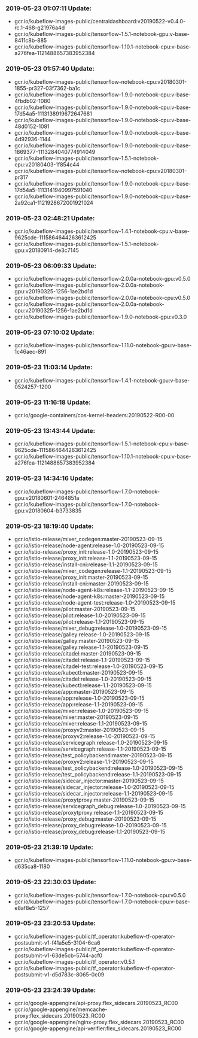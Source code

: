 ### 2019-05-23 01:07:11 Update:

- gcr.io/kubeflow-images-public/centraldashboard:v20190522-v0.4.0-rc.1-468-g21976a4d
- gcr.io/kubeflow-images-public/tensorflow-1.5.1-notebook-gpu:v-base-8411c8b-885
- gcr.io/kubeflow-images-public/tensorflow-1.10.1-notebook-cpu:v-base-a276fea-1121488657383952384
### 2019-05-23 01:57:40 Update:

- gcr.io/kubeflow-images-public/tensorflow-notebook-cpu:v20180301-1855-pr327-03f7362-ba1c
- gcr.io/kubeflow-images-public/tensorflow-1.9.0-notebook-cpu:v-base-4fbdb02-1080
- gcr.io/kubeflow-images-public/tensorflow-1.9.0-notebook-cpu:v-base-17d54a5-1113138919672647681
- gcr.io/kubeflow-images-public/tensorflow-1.9.0-notebook-cpu:v-base-48d0152-1081
- gcr.io/kubeflow-images-public/tensorflow-1.9.0-notebook-cpu:v-base-4d92936-1144
- gcr.io/kubeflow-images-public/tensorflow-1.9.0-notebook-cpu:v-base-1869377-1113284040774914049
- gcr.io/kubeflow-images-public/tensorflow-1.5.1-notebook-cpu:v20180403-1f854c44
- gcr.io/kubeflow-images-public/tensorflow-notebook-cpu:v20180301-pr317
- gcr.io/kubeflow-images-public/tensorflow-1.9.0-notebook-cpu:v-base-17d54a5-1113141940997591040
- gcr.io/kubeflow-images-public/tensorflow-1.9.0-notebook-cpu:v-base-2a92ca1-1121928672001921024
### 2019-05-23 02:48:21 Update:

- gcr.io/kubeflow-images-public/tensorflow-1.4.1-notebook-cpu:v-base-9625cde-1115864644263612425
- gcr.io/kubeflow-images-public/tensorflow-1.5.1-notebook-gpu:v20180914-de3c7145
### 2019-05-23 06:09:33 Update:

- gcr.io/kubeflow-images-public/tensorflow-2.0.0a-notebook-gpu:v0.5.0
- gcr.io/kubeflow-images-public/tensorflow-2.0.0a-notebook-gpu:v20190325-1256-1ae2bd1d
- gcr.io/kubeflow-images-public/tensorflow-2.0.0a-notebook-cpu:v0.5.0
- gcr.io/kubeflow-images-public/tensorflow-2.0.0a-notebook-cpu:v20190325-1256-1ae2bd1d
- gcr.io/kubeflow-images-public/tensorflow-1.9.0-notebook-gpu:v0.3.0
### 2019-05-23 07:10:02 Update:

- gcr.io/kubeflow-images-public/tensorflow-1.11.0-notebook-gpu:v-base-1c46aec-891
### 2019-05-23 11:03:14 Update:

- gcr.io/kubeflow-images-public/tensorflow-1.4.1-notebook-gpu:v-base-0524257-1200
### 2019-05-23 11:16:18 Update:

- gcr.io/google-containers/cos-kernel-headers:20190522-R00-00
### 2019-05-23 13:43:44 Update:

- gcr.io/kubeflow-images-public/tensorflow-1.5.1-notebook-cpu:v-base-9625cde-1115864644263612425
- gcr.io/kubeflow-images-public/tensorflow-1.10.1-notebook-cpu:v-base-a276fea-1121488657383952384
### 2019-05-23 14:34:16 Update:

- gcr.io/kubeflow-images-public/tensorflow-1.7.0-notebook-gpu:v20180601-2464851a
- gcr.io/kubeflow-images-public/tensorflow-1.7.0-notebook-gpu:v20180604-b3733835
### 2019-05-23 18:19:40 Update:

- gcr.io/istio-release/mixer_codegen:master-20190523-09-15
- gcr.io/istio-release/node-agent:release-1.0-20190523-09-15
- gcr.io/istio-release/proxy_init:release-1.0-20190523-09-15
- gcr.io/istio-release/proxy_init:release-1.1-20190523-09-15
- gcr.io/istio-release/install-cni:release-1.1-20190523-09-15
- gcr.io/istio-release/mixer_codegen:release-1.1-20190523-09-15
- gcr.io/istio-release/proxy_init:master-20190523-09-15
- gcr.io/istio-release/install-cni:master-20190523-09-15
- gcr.io/istio-release/node-agent-k8s:release-1.1-20190523-09-15
- gcr.io/istio-release/node-agent-k8s:master-20190523-09-15
- gcr.io/istio-release/node-agent-test:release-1.0-20190523-09-15
- gcr.io/istio-release/pilot:master-20190523-09-15
- gcr.io/istio-release/pilot:release-1.0-20190523-09-15
- gcr.io/istio-release/pilot:release-1.1-20190523-09-15
- gcr.io/istio-release/mixer_debug:release-1.0-20190523-09-15
- gcr.io/istio-release/galley:release-1.0-20190523-09-15
- gcr.io/istio-release/galley:master-20190523-09-15
- gcr.io/istio-release/galley:release-1.1-20190523-09-15
- gcr.io/istio-release/citadel:master-20190523-09-15
- gcr.io/istio-release/citadel:release-1.1-20190523-09-15
- gcr.io/istio-release/citadel-test:release-1.0-20190523-09-15
- gcr.io/istio-release/kubectl:master-20190523-09-15
- gcr.io/istio-release/citadel:release-1.0-20190523-09-15
- gcr.io/istio-release/kubectl:release-1.1-20190523-09-15
- gcr.io/istio-release/app:master-20190523-09-15
- gcr.io/istio-release/app:release-1.0-20190523-09-15
- gcr.io/istio-release/app:release-1.1-20190523-09-15
- gcr.io/istio-release/mixer:release-1.0-20190523-09-15
- gcr.io/istio-release/mixer:master-20190523-09-15
- gcr.io/istio-release/mixer:release-1.1-20190523-09-15
- gcr.io/istio-release/proxyv2:master-20190523-09-15
- gcr.io/istio-release/proxyv2:release-1.0-20190523-09-15
- gcr.io/istio-release/servicegraph:release-1.0-20190523-09-15
- gcr.io/istio-release/servicegraph:release-1.1-20190523-09-15
- gcr.io/istio-release/test_policybackend:master-20190523-09-15
- gcr.io/istio-release/proxyv2:release-1.1-20190523-09-15
- gcr.io/istio-release/test_policybackend:release-1.0-20190523-09-15
- gcr.io/istio-release/test_policybackend:release-1.1-20190523-09-15
- gcr.io/istio-release/sidecar_injector:master-20190523-09-15
- gcr.io/istio-release/sidecar_injector:release-1.0-20190523-09-15
- gcr.io/istio-release/sidecar_injector:release-1.1-20190523-09-15
- gcr.io/istio-release/proxytproxy:master-20190523-09-15
- gcr.io/istio-release/servicegraph_debug:release-1.0-20190523-09-15
- gcr.io/istio-release/proxytproxy:release-1.1-20190523-09-15
- gcr.io/istio-release/proxy_debug:master-20190523-09-15
- gcr.io/istio-release/proxy_debug:release-1.0-20190523-09-15
- gcr.io/istio-release/proxy_debug:release-1.1-20190523-09-15
### 2019-05-23 21:39:19 Update:

- gcr.io/kubeflow-images-public/tensorflow-1.11.0-notebook-gpu:v-base-d635ca8-1180
### 2019-05-23 22:30:03 Update:

- gcr.io/kubeflow-images-public/tensorflow-1.7.0-notebook-cpu:v0.5.0
- gcr.io/kubeflow-images-public/tensorflow-1.7.0-notebook-cpu:v-base-e8af8e5-1257
### 2019-05-23 23:20:53 Update:

- gcr.io/kubeflow-images-public/tf_operator:kubeflow-tf-operator-postsubmit-v1-f41a5e5-3104-6ca6
- gcr.io/kubeflow-images-public/tf_operator:kubeflow-tf-operator-postsubmit-v1-63de5cb-5744-acf0
- gcr.io/kubeflow-images-public/tf_operator:v0.5.1
- gcr.io/kubeflow-images-public/tf_operator:kubeflow-tf-operator-postsubmit-v1-d5d783c-8065-0c09
### 2019-05-23 23:24:39 Update:

- gcr.io/google-appengine/api-proxy:flex_sidecars.20190523_RC00
- gcr.io/google-appengine/memcache-proxy:flex_sidecars.20190523_RC00
- gcr.io/google-appengine/nginx-proxy:flex_sidecars.20190523_RC00
- gcr.io/google-appengine/api-verifier:flex_sidecars.20190523_RC00
